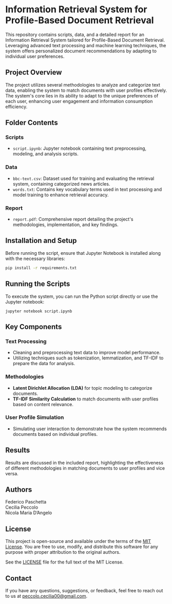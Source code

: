# Information Retrieval System for Profile-Based Document Retrieval

This repository contains scripts, data, and a detailed report for an Information Retrieval System tailored for Profile-Based Document Retrieval. Leveraging advanced text processing and machine learning techniques, the system offers personalized document recommendations by adapting to individual user preferences.

## Project Overview

The project utilizes several methodologies to analyze and categorize text data, enabling the system to match documents with user profiles effectively. The system's core lies in its ability to adapt to the unique preferences of each user, enhancing user engagement and information consumption efficiency.

## Folder Contents

### Scripts
- `script.ipynb`: Jupyter notebook containing text preprocessing, modeling, and analysis scripts.

### Data
- `bbc-text.csv`: Dataset used for training and evaluating the retrieval system, containing categorized news articles.
- `words.txt`: Contains key vocabulary terms used in text processing and model training to enhance retrieval accuracy.

### Report
- `report.pdf`: Comprehensive report detailing the project's methodologies, implementation, and key findings.

## Installation and Setup

Before running the script, ensure that Jupyter Notebook is installed along with the necessary libraries:

```bash
pip install -r requirements.txt
```

## Running the Scripts
To execute the system, you can run the Python script directly or use the Jupyter notebook:
```
jupyter notebook script.ipynb
```
## Key Components

### Text Processing
- Cleaning and preprocessing text data to improve model performance.
- Utilizing techniques such as tokenization, lemmatization, and TF-IDF to prepare the data for analysis.

### Methodologies
- **Latent Dirichlet Allocation (LDA)** for topic modeling to categorize documents.
- **TF-IDF Similarity Calculation** to match documents with user profiles based on content relevance.

### User Profile Simulation
- Simulating user interaction to demonstrate how the system recommends documents based on individual profiles.

## Results
Results are discussed in the included report, highlighting the effectiveness of different methodologies in matching documents to user profiles and vice versa.

## Authors
Federico Paschetta \
Cecilia Peccolo \
Nicola Maria D’Angelo 

## License
This project is open-source and available under the terms of the [MIT License](https://opensource.org/licenses/MIT). You are free to use, modify, and distribute this software for any purpose with proper attribution to the original authors.

See the [LICENSE](LICENSE) file for the full text of the MIT License.

## Contact
If you have any questions, suggestions, or feedback, feel free to reach out to us at peccolo.cecilia00@gmail.com.


